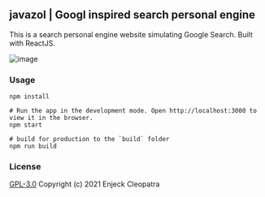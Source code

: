 ## javazol | Googl inspired search personal engine 

This is a search personal engine website simulating Google Search. Built with ReactJS.


![image](https://user-images.githubusercontent.com/55181621/147237510-4372548f-7dc7-4ebf-9413-2c7ff419be4d.png)


### Usage
```
npm install

# Run the app in the development mode. Open http://localhost:3000 to view it in the browser.
npm start

# build for production to the `build` folder
npm run build
```

### License

[GPL-3.0](LICENSE) Copyright (c) 2021 Enjeck Cleopatra


